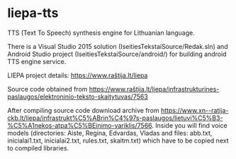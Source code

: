 # liepa-tts

TTS (Text To Speech) synthesis engine for Lithuanian language.

There is a Visual Studio 2015 solution (IseitiesTekstaiSource/Redak.sln) and Android Studio project (IseitiesTekstaiSource/android/) for building android TTS engine service.

LIEPA project details: https://www.raštija.lt/liepa

Source code obtained from https://www.raštija.lt/liepa/infrastrukturines-paslaugos/elektroninio-teksto-skaitytuvas/7563

After compiling source code download archive from https://www.xn--ratija-ckb.lt/liepa/infrastrukt%C5%ABrin%C4%97s-paslaugos/lietuvi%C5%B3-%C5%A1nekos-atpa%C5%BEinimo-variklis/7566. Inside you will find voice models (directories: Aiste, Regina, Edvardas, Vladas and files: abb.txt, inicialai1.txt, inicialai2.txt, rules.txt, skaitm.txt) which have to be copied next to compiled libraries.
